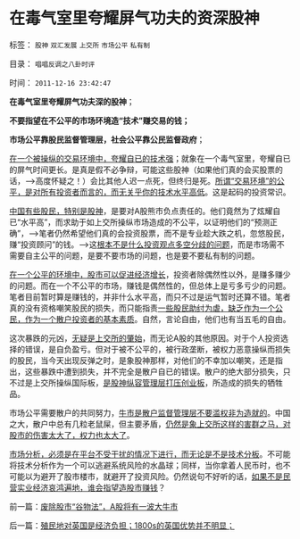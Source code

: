 # 在毒气室里夸耀屏气功夫的资深股神

标签： `股神` `双汇发展` `上交所` `市场公平` `私有制` 

目录： `唱唱反调之八卦时评`

时间： `2011-12-16 23:42:47`

**在毒气室里夸耀屏气功夫深的股神**；

**不要指望在不公平的市场环境造“技术”赚交易的钱；**

**市场公平靠股民监督管理层，社会公平靠公民监督政府**；

[在一个被操纵的交易环境中，夸耀自已的技术强](../../../2011/12/15/A股大熊，股民要负很大的责任.md)；就象在一个毒气室里，夸耀自已的屏气时间更长。是真是假不必争辩，可能这些股神（如果他们真的会买股票的话，——>高度怀疑之！）会比其他人迟一点死，但终归是死。[所谓“交易环境”的公平，是对所有投资者而言的，而无关乎你的技术水平高低](../../../2009/8/24/五毛凶猛谁敢为市场公平说话？.md)。这是起码的投资常识。

[中国有些股民，特别是股神](../../../2008/10/20/欣赏专家们之无知，无耻，与无良.md)，是要对A股熊市负点责任的。他们竟然为了炫耀自已“水平高”，而求助于如上交所操纵市场造成的不公平，以证明他们的“预测正确”，——>笔者仍然希望他们真的会投资股票，而不是专业趁大跌之机，忽悠股民，赚“投资顾问”的钱。——>这[根本不是什么投资观点多空分歧的问题](../../../2010/9/14/股票市场价格陪审团！.md)，而是市场需不需要自主公平的问题，是要不要市场的问题，也是要不要私有制的问题。

[在一个公平的环境中，股市可以促进经济增长](../../../2010/9/2/疯神演义：最根本的市场“道德”.md)，投资者除偶然性以外，是赚多赚少的问题。而在一个不公平的市场，赚钱是偶然性的，但总体上是亏多亏少的问题。笔者目前暂时算是赚钱的，并非什么水平高，而只不过是运气暂时还算不错。笔者真的没有资格嘲笑股民的损失，而只能指责[一些股民助纣为虐，缺乏作为一个公民，作为一个散户投资者的基本素质](../../../2010/8/31/股民想赚钱就不能做“贪民”.md)。自然，言论自由，他们也有当五毛的自由。

这次暴跌的元凶，[无疑是上交所的肇始](../../../2011/6/20/管理层应反思为“A股机构化”而妖魔化散户.md)，而无论A股的其他原因。对于个人投资选择的错误，是自负盈亏。但对于被不公平的，被行政垄断，被权力恶意操纵而损失的股民，当今天出现反弹之时，是象股神那样，对他们的不幸加以嘲笑，还是指出，这些暴跌中遭到损失，并不完全是散户自已的错误。散户的绝大部分损失，只不过是上交所操纵国际板，[是股神纵容管理层打压创业板](../../../2010/7/1/股评家骂散户，骂市场经济，骂创业板，骂买卖自愿.md)，所造成的损失的牺牲品。

市场公平需要散户的共同努力，[牛市是散户监督管理层不要滥权非为造就的](../../../2011/7/25/牛市是散户监管管理层缔造的.md)。中国之大，散户中总有几粒老鼠屎，但主要矛盾，[仍然是象上交所这样的害群之马，对股市的伤害太大了，权力也太大了](../../../2011/11/30/监管就不是法治，被监管就不是市场，和国际板.md)。

[市场分析，必须是在平台不受干扰的情况下进行，而无论是不是技术分板](../../../2011/5/26/基本面分析针对买卖行为背景评估.md)。不可能将技术分析作为一个可以逃避系统风险的水晶球；同样，当你拿着人民币时，也不可能以为避开了股市楼市，就避开了投资风险。仍然说句不好听的话，[如果不是民营实业经济哀鸿遍地，谁会指望造股市赚钱](../../../2011/7/1/A股合理的市盈率应是无限高.md)？



前一篇：[废除股市“谷物法”，A股将有一波大牛市](../../../2011/12/16/废除股市“谷物法”，A股将有一波大牛市.md)

后一篇：[殖民地对英国是经济负担；1800s的英国优势并不明显；](../../../2011/12/17/殖民地对英国是经济负担；1800s的英国优势并不明显；.md)